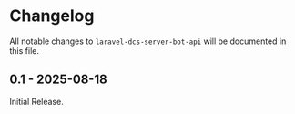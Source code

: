 # Changelog

All notable changes to `laravel-dcs-server-bot-api` will be documented in this file.

## 0.1 - 2025-08-18

Initial Release.
